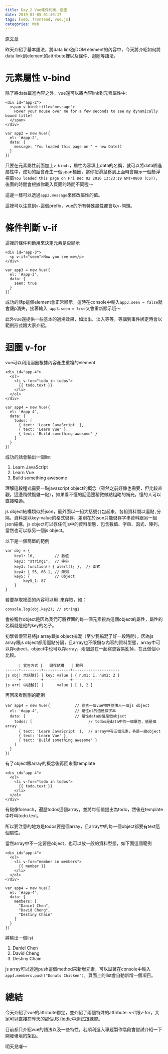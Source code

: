 ```yaml
---
title: Day 2 Vue條件判斷、迴圈
date: 2019-03-05 01:30:17
tags: [web, frontend, vue.js]
categories: Web
---
```


[原文章](https://ithelp.ithome.com.tw/articles/10184749)

昨天介紹了基本語法，將data link進DOM element的內容中，今天將介紹如何將data link到element的attribute裡以及條件、迴圈等語法。

# 元素屬性 v-bind
除了將data載進內容之外，vue還可以將內容link到元素屬性中:
```
<div id="app-2">
  <span v-bind:title="message">
    Hover your mouse over me for a few seconds to see my dynamically bound title!
  </span>
</div>
```
```
var app2 = new Vue({
  el: '#app-2',
  data: {
    message: 'You loaded this page on ' + new Date()
  }
})
```
只要在元素屬性前面加上`v-bind:`，屬性內容填上data的名稱，就可以將data綁進屬性中，成功的話會產生一個span標籤，當你把滑鼠移到上面時會顯示一個懸浮視窗`You loaded this page on Fri Dec 02 2016 13:23:19 GMT+0800 (CST)`，後面的時間會根據你載入頁面的時間不同喔～

這邊一樣可以透過`app2.message`來修改屬性的值。

這裡可以注意到`v-`這個prefix，vue的所有特殊屬性都會以`v-`開頭。

# 條件判斷 v-if
這裡的條件判斷用來決定元素是否顯示
```
<div id="app-3">
  <p v-if="seen">Now you see me</p>
</div>
```
```
var app3 = new Vue({
  el: '#app-3',
  data: {
    seen: true
  }
})
```
成功的話p這個element會正常顯示，這時在console中輸入`app3.seen = false`就會讓p消失，接著輸入` app3.seen = true`又會重新顯示哦～

此外vue還提供一些基本的過場效果，如淡出、淡入等等，等講到事件綁定時會以範例形式跟大家介紹。

# 迴圈 v-for
vue可以利用迴圈根據內容產生重複的element
```
<div id="app-4">
  <ol>
    <li v-for="todo in todos">
      {{ todo.text }}
    </li>
  </ol>
</div>
```
```
var app4 = new Vue({
  el: '#app-4',
  data: {
    todos: [
      { text: 'Learn JavaScript' },
      { text: 'Learn Vue' },
      { text: 'Build something awesome' }
    ]
  }
})
```
成功的話會輸出一個list
1. Learn JavaScript
2. Learn Vue
3. Build something awesome

理解這段程式需要一點javascript object的概念（雖然之前好像也需要，但比較直觀，這邊稍微複雜一點），如果看不懂的話這邊稍微做點粗略的補充，懂的人可以直接略過。

js object結構類似於json，最外面以一組大括號`{}`包起來，各組資料間以逗點`,`分隔，資料是以key-value的格式儲存，差別在於json只能儲存字串資料跟另一組json結構，js object可以存任何js中的資料型態，包含數值、字串、函式、陣列，當然也可以存另一個js object。

以下是一個簡單的範例
```
var obj = {
    key1: 10,         // 數值
    key2: "string1",  // 字串
    key3: function() { alert(); },  // 函式
    key4: [ 55, 66 ], // 陣列
    key5: {           // Object
        key5_1: 87
    }
}
```
若要存取裡面的內容可以用`.`來存取，如：
```
console.log(obj.key2); // string1
```
會被稱作object是因為我們可將裡面的每一個元素視為這個object的屬性，屬性的名稱就是他的key的名子。

初學者很容易將js array跟js object搞混（至少我搞混了好一段時間），因為js array跟js object都用逗點分隔，且array也不限儲存內容的資料型態，array中可以存ojbect，object中也可以存array，兩個混在一起寫更容易亂掉，在此做個小比較。
```
      | 宣告方式 |   儲存結構   | 範例
------+---------+------------+---------------------
js obj| 大括號{} | key: value | { num1: 1, num2: 2 }
------+---------+------------+---------------------
js arr| 中括號[] |      value | [ 1, 2 ]
```
再回來看剛剛的範例
```
var app4 = new Vue({           // 宣告一個vue物件並傳入一個js object
  el: '#app-4',                // 屬性el的值是個字串
  data: {                      // 屬性data的值是個object
    todos: [                         // todos是data中的一個屬性，值是個array
      { text: 'Learn JavaScript' },  // array中有三個元素，各是一組object
      { text: 'Learn Vue' },
      { text: 'Build something awesome' }
    ]
  }
})
```
有了object跟array的概念後再回來看template
```
<div id="app-4">
  <ol>
    <li v-for="todo in todos">
      {{ todo.text }}
    </li>
  </ol>
</div>
```
有點像foreach，遍歷todos這個array，並將每個值提出為todo，然後在template中呼叫todo.text。

所以要注意的地方是todos要是個array，且array中的每一個object都要有text這個屬性。

當然array中不一定要是object，也可以放一般的資料型態，如下面這個範例
```
<div id="app-4">
  <ol>
    <li v-for="member in members">
      {{ member }}
    </li>
  </ol>
</div>
```
```
var app4 = new Vue({
  el: '#app-4',
  data: {
    members: [
      "Daniel Chen",
      "David Cheng",
      "Destiny Chain"
    ]
  }
})
```
將輸出一個list
1. Daniel Chen
2. David Cheng
3. Destiny Chain

js array可以透過push這個method來新增元素，可以試著在console中輸入`app4.members.push("Donuts Chicken")`，頁面上的list會自動新增一個項目。

# 總結
今天介紹了vue的attribute綁定，並介紹了兩個特殊的attribute: v-if跟v-for，大家可以直接在昨天的那個[JS fiddle](https://jsfiddle.net/chrisvfritz/50wL7mdz/)中測試跟練習。

目前都只介紹vue的語法以及一些特性，若順利進入專題製作階段會嘗試介紹一下開發環境的架設。

明天見囉～
